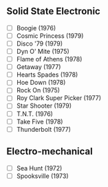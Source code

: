## Solid State Electronic
- [ ] Boogie (1976)
- [ ] Cosmic Princess (1979)
- [ ] Disco '79 (1979)
- [ ] Dyn O' Mite (1975)
- [ ] Flame of Athens (1978)
- [ ] Getaway (1977)
- [ ] Hearts Spades (1978)
- [ ] Hoe Down (1978)
- [ ] Rock On (1975)
- [ ] Roy Clark Super Picker (1977)
- [ ] Star Shooter (1979)
- [ ] T.N.T. (1976)
- [ ] Take Five (1978)
- [ ] Thunderbolt (1977)
## Electro-mechanical
- [ ] Sea Hunt (1972)
- [ ] Spooksville (1973)
